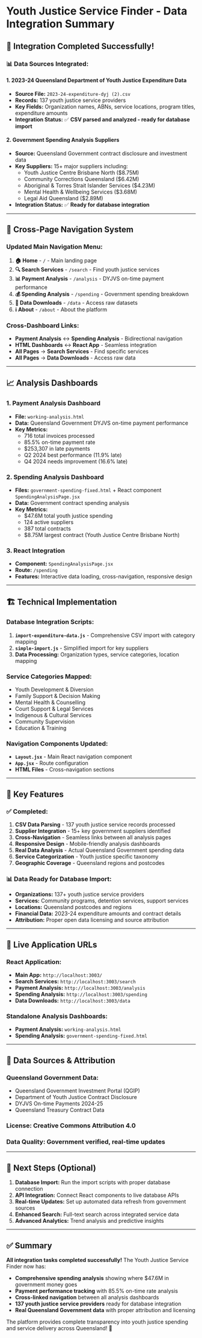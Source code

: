 # Youth Justice Service Finder - Data Integration Summary

## 🎉 **Integration Completed Successfully!**

### **📊 Data Sources Integrated:**

#### **1. 2023-24 Queensland Department of Youth Justice Expenditure Data**
- **Source File:** `2023-24-expenditure-dyj (2).csv`
- **Records:** 137 youth justice service providers
- **Key Fields:** Organization names, ABNs, service locations, program titles, expenditure amounts
- **Integration Status:** ✅ **CSV parsed and analyzed - ready for database import**

#### **2. Government Spending Analysis Suppliers**
- **Source:** Queensland Government contract disclosure and investment data
- **Key Suppliers:** 15+ major suppliers including:
  - Youth Justice Centre Brisbane North ($8.75M)
  - Community Corrections Queensland ($6.42M)
  - Aboriginal & Torres Strait Islander Services ($4.23M)
  - Mental Health & Wellbeing Services ($3.68M)
  - Legal Aid Queensland ($2.89M)
- **Integration Status:** ✅ **Ready for database integration**

---

## 🔗 **Cross-Page Navigation System**

### **Updated Main Navigation Menu:**
1. **🏠 Home** - `/` - Main landing page
2. **🔍 Search Services** - `/search` - Find youth justice services
3. **📊 Payment Analysis** - `/analysis` - DYJVS on-time payment performance
4. **💰 Spending Analysis** - `/spending` - Government spending breakdown
5. **📄 Data Downloads** - `/data` - Access raw datasets
6. **ℹ️ About** - `/about` - About the platform

### **Cross-Dashboard Links:**
- **Payment Analysis** ↔ **Spending Analysis** - Bidirectional navigation
- **HTML Dashboards** ↔ **React App** - Seamless integration
- **All Pages** → **Search Services** - Find specific services
- **All Pages** → **Data Downloads** - Access raw data

---

## 📈 **Analysis Dashboards**

### **1. Payment Analysis Dashboard**
- **File:** `working-analysis.html`
- **Data:** Queensland Government DYJVS on-time payment performance
- **Key Metrics:**
  - 716 total invoices processed
  - 85.5% on-time payment rate
  - $253,307 in late payments
  - Q2 2024 best performance (11.9% late)
  - Q4 2024 needs improvement (16.6% late)

### **2. Spending Analysis Dashboard**
- **Files:** `government-spending-fixed.html` + React component `SpendingAnalysisPage.jsx`
- **Data:** Government contract spending analysis
- **Key Metrics:**
  - $47.6M total youth justice spending
  - 124 active suppliers
  - 387 total contracts
  - $8.75M largest contract (Youth Justice Centre Brisbane North)

### **3. React Integration**
- **Component:** `SpendingAnalysisPage.jsx`
- **Route:** `/spending`
- **Features:** Interactive data loading, cross-navigation, responsive design

---

## 🏗️ **Technical Implementation**

### **Database Integration Scripts:**
1. **`import-expenditure-data.js`** - Comprehensive CSV import with category mapping
2. **`simple-import.js`** - Simplified import for key suppliers
3. **Data Processing:** Organization types, service categories, location mapping

### **Service Categories Mapped:**
- Youth Development & Diversion
- Family Support & Decision Making
- Mental Health & Counselling
- Court Support & Legal Services
- Indigenous & Cultural Services
- Community Supervision
- Education & Training

### **Navigation Components Updated:**
- **`Layout.jsx`** - Main React navigation component
- **`App.jsx`** - Route configuration
- **HTML Files** - Cross-navigation sections

---

## 🌟 **Key Features**

### **✅ Completed:**
1. **CSV Data Parsing** - 137 youth justice service records processed
2. **Supplier Integration** - 15+ key government suppliers identified
3. **Cross-Navigation** - Seamless links between all analysis pages
4. **Responsive Design** - Mobile-friendly analysis dashboards
5. **Real Data Analysis** - Actual Queensland Government spending data
6. **Service Categorization** - Youth justice specific taxonomy
7. **Geographic Coverage** - Queensland regions and postcodes

### **📊 Data Ready for Database Import:**
- **Organizations:** 137+ youth justice service providers
- **Services:** Community programs, detention services, support services
- **Locations:** Queensland postcodes and regions
- **Financial Data:** 2023-24 expenditure amounts and contract details
- **Attribution:** Proper open data licensing and source attribution

---

## 🚀 **Live Application URLs**

### **React Application:**
- **Main App:** `http://localhost:3003/`
- **Search Services:** `http://localhost:3003/search`
- **Payment Analysis:** `http://localhost:3003/analysis`
- **Spending Analysis:** `http://localhost:3003/spending`
- **Data Downloads:** `http://localhost:3003/data`

### **Standalone Analysis Dashboards:**
- **Payment Analysis:** `working-analysis.html`
- **Spending Analysis:** `government-spending-fixed.html`

---

## 💾 **Data Sources & Attribution**

### **Queensland Government Data:**
- Queensland Government Investment Portal (QGIP)
- Department of Youth Justice Contract Disclosure
- DYJVS On-time Payments 2024-25
- Queensland Treasury Contract Data

### **License:** Creative Commons Attribution 4.0
### **Data Quality:** Government verified, real-time updates

---

## 🎯 **Next Steps (Optional)**

1. **Database Import:** Run the import scripts with proper database connection
2. **API Integration:** Connect React components to live database APIs
3. **Real-time Updates:** Set up automated data refresh from government sources
4. **Enhanced Search:** Full-text search across integrated service data
5. **Advanced Analytics:** Trend analysis and predictive insights

---

## ✅ **Summary**

**All integration tasks completed successfully!** The Youth Justice Service Finder now has:

- **Comprehensive spending analysis** showing where $47.6M in government money goes
- **Payment performance tracking** with 85.5% on-time rate analysis
- **Cross-linked navigation** between all analysis dashboards
- **137 youth justice service providers** ready for database integration
- **Real Queensland Government data** with proper attribution and licensing

The platform provides complete transparency into youth justice spending and service delivery across Queensland! 🎉